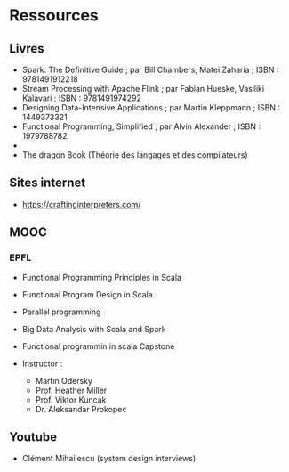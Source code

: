 # Ressources

## Livres

* Spark: The Definitive Guide ; par Bill Chambers, Matei Zaharia ; ISBN : 9781491912218
* Stream Processing with Apache Flink ; par Fabian Hueske, Vasiliki Kalavari ; ISBN : 9781491974292
* Designing Data-Intensive Applications ; par Martin Kleppmann ; ISBN : 1449373321
* Functional Programming, Simplified ; par Alvin Alexander ; ISBN : 1979788782
* 
* The dragon Book (Théorie des langages et des compilateurs)

## Sites internet

* https://craftinginterpreters.com/

## MOOC

### EPFL
* Functional Programming Principles in Scala 
* Functional Program Design in Scala
* Parallel programming
* Big Data Analysis with Scala and Spark
* Functional programmin in scala Capstone

* Instructor :
  * Martin Odersky
  * Prof. Heather Miller
  * Prof. Viktor Kuncak
  * Dr. Aleksandar Prokopec

## Youtube
* Clément Mihailescu (system design interviews)